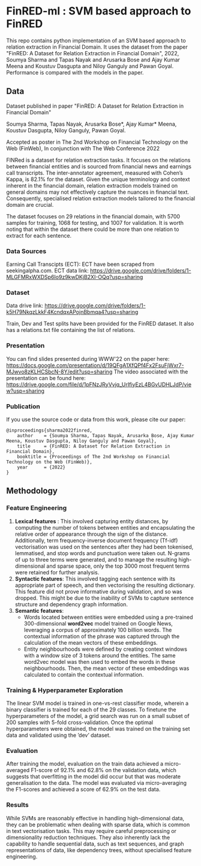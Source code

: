 # FinRED-ml : SVM based approach to FinRED

This repo contains python implementation of an SVM based approach to relation extraction in Financial Domain. It uses the dataset from the paper "FinRED: A Dataset for Relation Extraction in Financial Domain", 2022, Soumya Sharma and Tapas Nayak and Arusarka Bose and Ajay Kumar Meena and Koustuv Dasgupta and Niloy Ganguly and Pawan Goyal. Performance is compared with the models in the paper.

## Data
Dataset published in paper "FinRED: A Dataset for Relation Extraction in Financial Domain"

Soumya Sharma, Tapas Nayak, Arusarka Bose*, Ajay Kumar* Meena, Koustuv Dasgupta, Niloy Ganguly, Pawan Goyal.

Accepted as poster in The 2nd Workshop on Financial Technology on the Web (FinWeb), In conjunction with The Web Conference 2022

FINRed is a dataset for relation extraction tasks. It focuses on the relations between financial entities and is sourced from financial news and earnings call transcripts. The inter-annotator agreement, measured with Cohen’s Kappa, is 82.1% for the dataset. Given the unique terminology and context inherent in the financial domain, relation extraction models trained on general
domains may not effectively capture the nuances in financial text. Consequently, specialised relation extraction models tailored to the financial domain are crucial.

The dataset focuses on 29 relations in the financial domain, with 5700 samples for training, 1068 for testing, and 1007 for validation. It is worth noting that within the dataset there could be more than one relation to extract for each sentence.

### Data Sources

Earning Call Transcipts (ECT):
ECT have been scraped from seekingalpha.com.
ECT data link: https://drive.google.com/drive/folders/1-MLGFMRxWXDSp6Io9z9kwDKjB2XI-OQq?usp=sharing

### Dataset

Data drive link: https://drive.google.com/drive/folders/1-k5H79NkqzLkkF4KcndqxAPojnBbmqa4?usp=sharing

Train, Dev and Test splits have been provided for the FinRED dataset. It also has a relations.txt file containing the list of relations.

### Presentation

You can find slides presented during WWW'22 on the paper here: https://docs.google.com/presentation/d/19QFgA1XfQPf4Fx2FsuFjWxr7-MJwvo8zKLHCSbcN-8Y/edit?usp=sharing
The video associated with the presentation can be found here: https://drive.google.com/file/d/1pFNzJRyVvjq_UrIfiyEzL4BGvUDHLJdP/view?usp=sharing

### Publication

If you use the source code or data from this work, please cite our paper:

```
@inproceedings{sharma2022finred,
	author    = {Soumya Sharma, Tapas Nayak, Arusarka Bose, Ajay Kumar Meena, Koustuv Dasgupta, Niloy Ganguly and Pawan Goyal},
	title     = {FinRED: A Dataset for Relation Extraction in Financial Domain},
	booktitle = {Proceedings of The 2nd Workshop on Financial Technology on the Web (FinWeb)},
	year      = {2022}
}
```
## Methodology

### Feature Engineering
 
 1. **Lexical features** : This involved capturing entity distances, by computing the number of tokens between entities and encapsulating the relative order of appearance through the sign of the distance. Additionally, term frequency-inverse document frequency (Tf-idf) vectorisation was used on the sentences after they had been tokenised, lemmatised, and stop words and punctuation were taken out. N-grams of up to three terms were generated, and to manage the resulting high-dimensional and sparse space, only the top 3000 most frequent terms were retained for further analysis. 
2. **Syntactic features**:  This involved tagging each sentence with its appropriate part of speech, and then vectorising the resulting dictionary. This feature did not prove informative during validation, and so was dropped. This might be due to the inability of SVMs to capture sentence structure and dependency graph information.
3. **Semantic features**:  
	- Words located between entities were embedded using a pre-trained 300-dimensional **word2vec** model trained on Google News, leveraging a corpus of approximately 100 billion words. The contextual information of the phrase was captured through the calculation of the mean vectors of these embeddings. 
	- Entity neighbourhoods were defined by creating context windows with a window size of 3 tokens around the entities. The same word2vec model was then used to embed the words in these neighbourhoods. Then, the mean vector of these embeddings was calculated to contain the contextual information.
### Training & Hyperparameter Exploration 
The linear SVM model is trained in one-vs-rest classifier mode, wherein a binary classifier is trained for each of the 29 classes. To finetune the hyperparameters of the model, a grid search was run on a small subset of 200 samples with 5-fold cross-validation. Once the optimal hyperparameters were obtained, the model was trained on the training
set data and validated using the ’dev’ dataset. 

### Evaluation
After training the model, evaluation on the train data achieved a micro-averaged F1-score of 92.1% and 62.8% on the validation data, which suggests that overfitting in the model did occur but that was moderate generalisation to the data. The model was evaluated via micro-averaging the F1-scores and achieved a score of 62.9% on the test data.

### Results
While SVMs are reasonably effective in handling high-dimensional data, they can be problematic when dealing with sparse data, which is common in text vectorisation tasks. This may require careful preprocessing or dimensionality reduction techniques. They also inherently lack the capability to handle sequential data, such as text sequences, and graph representations of data, like dependency trees, without specialised feature engineering.
